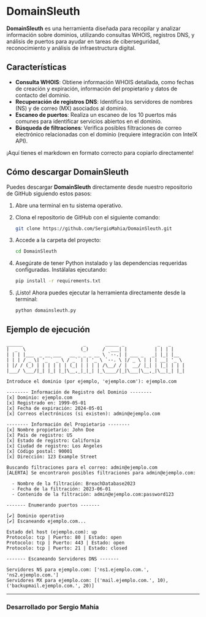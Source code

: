 # DomainSleuth

**DomainSleuth** es una herramienta diseñada para recopilar y analizar información sobre dominios, utilizando consultas WHOIS, registros DNS, y análisis de puertos para ayudar en tareas de ciberseguridad, reconocimiento y análisis de infraestructura digital.

## Características

- **Consulta WHOIS**: Obtiene información WHOIS detallada, como fechas de creación y expiración, información del propietario y datos de contacto del dominio.
- **Recuperación de registros DNS**: Identifica los servidores de nombres (NS) y de correo (MX) asociados al dominio.
- **Escaneo de puertos**: Realiza un escaneo de los 10 puertos más comunes para identificar servicios abiertos en el dominio.
- **Búsqueda de filtraciones**: Verifica posibles filtraciones de correo electrónico relacionadas con el dominio (requiere integración con IntelX API).

¡Aquí tienes el markdown en formato correcto para copiarlo directamente!

## Cómo descargar DomainSleuth

Puedes descargar **DomainSleuth** directamente desde nuestro repositorio de GitHub siguiendo estos pasos:

1. Abre una terminal en tu sistema operativo.
2. Clona el repositorio de GitHub con el siguiente comando:

   ```bash
   git clone https://github.com/SergioMahia/DomainSleuth.git
   ```

3. Accede a la carpeta del proyecto:

   ```bash
   cd DomainSleuth
   ```

4. Asegúrate de tener Python instalado y las dependencias requeridas configuradas. Instálalas ejecutando:

   ```bash
   pip install -r requirements.txt
   ```

5. ¡Listo! Ahora puedes ejecutar la herramienta directamente desde la terminal:

   ```bash
   python domainsleuth.py
   ```

## Ejemplo de ejecución

```
______                      _       _____ _            _   _     
|  _  \                    (_)     /  ___| |          | | | |    
| | | |___  _ __ ___   __ _ _ _ __ \ `--.| | ___ _   _| |_| |__  
| | | / _ \| '_ ` _ \ / _` | | '_ \ `--. \ |/ _ \ | | | __| '_ \ 
| |/ / (_) | | | | | | (_| | | | | /\__/ / |  __/ |_| | |_| | | |
|___/ \___/|_| |_| |_|\__,_|_|_| |_\____/|_|\___|\__,_|\__|_| |_|

Introduce el dominio (por ejemplo, 'ejemplo.com'): ejemplo.com

-------- Información de Registro del Dominio --------
[x] Dominio: ejemplo.com
[x] Registrado en: 1999-05-01
[x] Fecha de expiración: 2024-05-01
[x] Correos electrónicos (si existen): admin@ejemplo.com

-------- Información del Propietario --------
[x] Nombre propietario: John Doe
[x] País de registro: US
[x] Estado de registro: California
[x] Ciudad de registro: Los Angeles
[x] Código postal: 90001
[x] Dirección: 123 Example Street

Buscando filtraciones para el correo: admin@ejemplo.com
[ALERTA] Se encontraron posibles filtraciones para admin@ejemplo.com:

  - Nombre de la filtración: BreachDatabase2023
  - Fecha de la filtración: 2023-06-01
  - Contenido de la filtración: admin@ejemplo.com:password123

------- Enumerando puertos -------

[✔] Dominio operativo
[✔] Escaneando ejemplo.com...

Estado del host (ejemplo.com): up
Protocolo: tcp | Puerto: 80 | Estado: open
Protocolo: tcp | Puerto: 443 | Estado: open
Protocolo: tcp | Puerto: 21 | Estado: closed

------- Escaneando Servidores DNS -------

Servidores NS para ejemplo.com: ['ns1.ejemplo.com.', 'ns2.ejemplo.com.']
Servidores MX para ejemplo.com: [('mail.ejemplo.com.', 10), ('backupmail.ejemplo.com.', 20)]

```

---

### Desarrollado por Sergio Mahía
